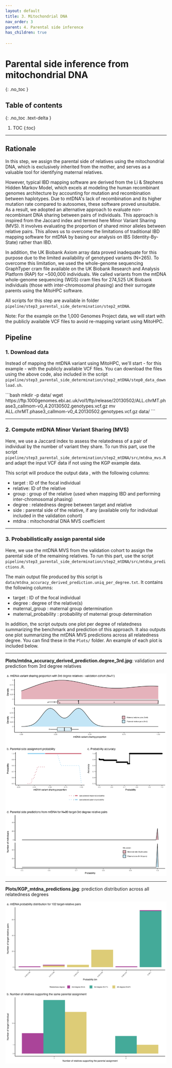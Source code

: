 ```yaml
---
layout: default
title: 3. Mitochondrial DNA
nav_order: 3
parent: 4. Parental side inference
has_children: true

---
```

# Parental side inference from mitochondrial DNA

{: .no_toc }

## Table of contents
{: .no_toc .text-delta }

1. TOC
{:toc}

---



## Rationale

In this step, we assign the parental side of relatives using the mitochondrial DNA, which is exclusively inherited from the mother, and serves as a valuable tool for identifying maternal relatives.

However, typical IBD mapping software are derived from the Li \& Stephens Hidden Markov Model, which excels at modeling the human recombinant genomes architecture by accounting for mutation and recombination between haplotypes. Due to mtDNA's lack of recombination and its higher mutation rate compared to autosomes, these software proved unsuitable. As a result, we adopted an alternative approach to evaluate non-recombinant DNA sharing between pairs of individuals. This approach is inspired from the Jaccard index and termed here Minor Variant Sharing (MVS). It involves evaluating the proportion of shared minor alleles between relative pairs. This allows us to overcome the limitations of traditional IBD mapping software for mtDNA by basing our analysis on IBS (Identity-By-State) rather than IBD.

In addition, the UK Biobank Axiom array data proved inadequate for this purpose due to the limited availability of genotyped variants (N=265). To overcome this limitation, we used the whole-genome sequencing GraphTyper cram file available on the UK Biobank Research and Analysis Platform (RAP) for ~500,000 individuals. We called variants from the mtDNA whole-genome sequencing (WGS) cram files for 274,525 UK Biobank individuals (those with inter-chromosomal phasing) and their surrogate parents using the MitoHPC software.

All scripts for this step are available in folder `pipeline/step3_parental_side_determination/step2_mtDNA`.


Note: For the example on the 1,000 Genomes Project data, we will start with the publicly available VCF files to avoid re-mapping variant using MitoHPC.



## Pipeline

### 1. Download data
Instead of mapping the mtDNA variant using MitoHPC, we'll start - for this example - with the publicly available VCF files. You can download the files using the above code, also included in the script `pipeline/step3_parental_side_determination/step2_mtDNA/step0_data_download.sh`.



<div class="code-example" markdown="1">
```bash
mkdir -p data/
wget https://ftp.1000genomes.ebi.ac.uk/vol1/ftp/release/20130502/ALL.chrMT.phase3_callmom-v0_4.20130502.genotypes.vcf.gz
mv ALL.chrMT.phase3_callmom-v0_4.20130502.genotypes.vcf.gz data/
```
</div>



---


### 2. Compute mtDNA Minor Variant Sharing (MVS)
Here, we use a Jaccard index to assess the relatedness of a pair of individual by the number of variant they share. To run this part, use the script `pipeline/step3_parental_side_determination/step2_mtDNA/src/mtdna_mvs.R` and adapt the input VCF data if not using the KGP example data.

This script will produce the output data , with the following columns:
- target : ID of the focal individual
- relative: ID of the relative
- group : group of the relative (used when mapping IBD and performing inter-chromosomal phasing)
- degree : relatedness degree between target and relative
- side : parental side of the relative, if any (available only for individual included in the validation cohort)
- mtdna : mitochondrial DNA MVS coefficient


---

### 3. Probabilistically assign parental side
Here, we use the mtDNA MVS from the validation cohort to assign the parental side of the remaining relatives. To run this part, use the script `pipeline/step3_parental_side_determination/step2_mtDNA/src/mtdna_predictions.R`.

The main output file produced by this script is `data/mtdna_accuracy_derived_prediction.uniq_per_degree.txt`. It contains the following columns:
- target : ID of the focal individual
- degree : degree of the relative(s)
- maternal\_group : maternal group determination
- maternal\_probability : probability of maternal group determination



In addition, the script outputs one plot per degree of relatedness summarizing the benchmark and prediction of this approach. It also outputs one plot summarizing the mtDNA MVS predictions across all relatedness degree. You can find these in the `Plots/` folder. An example of each plot is included below.



---

**Plots/mtdna_accuracy_derived_prediction.degree_3rd.jpg**: validation and prediction from 3rd degree relatives

![](https://github.com/RJHFMSTR/THORIN/blob/main/pipeline/step3_parental_side_determination/step2_mtDNA/Plots/mtdna_accuracy_derived_prediction.degree_3rd.jpg?raw=true)

---

**Plots/KGP_mtdna_predictions.jpg**: prediction distribution across all relatedness degrees

![](https://github.com/RJHFMSTR/THORIN/blob/main/pipeline/step3_parental_side_determination/step2_mtDNA/Plots/KGP_mtdna_predictions.jpg?raw=true)




